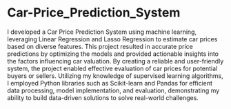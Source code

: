 # Car-Price_Prediction_System

I developed a Car Price Prediction System using machine learning, leveraging Linear Regression and Lasso Regression to estimate car prices based on diverse features. This project resulted in accurate price predictions by optimizing the models and provided actionable insights into the factors influencing car valuation. By creating a reliable and user-friendly system, the project enabled effective evaluation of car prices for potential buyers or sellers. Utilizing my knowledge of supervised learning algorithms, I employed Python libraries such as Scikit-learn and Pandas for efficient data processing, model implementation, and evaluation, demonstrating my ability to build data-driven solutions to solve real-world challenges.
